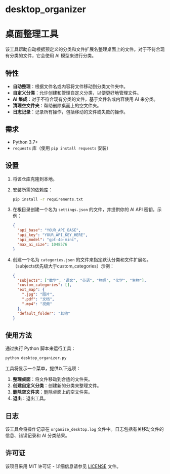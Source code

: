 # desktop_organizer
# 桌面整理工具

该工具帮助自动根据预定义的分类和文件扩展名整理桌面上的文件。对于不符合现有分类的文件，它会使用 AI 模型来进行分类。

## 特性

- **自动整理**：根据文件名或内容将文件移动到分类文件夹中。
- **自定义分类**：允许创建和管理自定义分类，以便更好地管理文件。
- **AI 集成**：对于不符合现有分类的文件，基于文件名或内容使用 AI 来分类。
- **清理空文件夹**：帮助删除桌面上的空文件夹。
- **日志记录**：记录所有操作，包括移动的文件或失败的操作。

## 需求

- Python 3.7+
- `requests` 库（使用 `pip install requests` 安装）

## 设置

1. 将该仓库克隆到本地。
2. 安装所需的依赖库：
   ```bash
   pip install -r requirements.txt
   ```
3. 在根目录创建一个名为 `settings.json` 的文件，并提供你的 AI API 密钥。示例：
   ```json
   {
     "api_base": "YOUR_API_BASE",
     "api_key": "YOUR_API_KEY_HERE",
     "api_model": "gpt-4o-mini",
     "max_ai_size": 1048576
   }
   ```

4. 创建一个名为 `categories.json` 的文件来指定默认分类和文件扩展名。（subjects优先级大于custom_categories）示例：
   ```json
   {
     "subjects": ["数学", "语文", "英语", "物理", "化学", "生物"],
     "custom_categories": [],
     "ext_map": {
       ".jpg": "图片",
       ".pdf": "文档",
       ".mp4": "视频"
     },
     "default_folder": "其他"
   }
   ```

## 使用方法

通过执行 Python 脚本来运行工具：
```bash
python desktop_organizer.py
```

工具将显示一个菜单，提供以下选项：
1. **整理桌面**：将文件移动到合适的文件夹。
2. **创建自定义分类**：创建新的分类来整理文件。
3. **删除空文件夹**：删除桌面上的空文件夹。
4. **退出**：退出工具。

## 日志

该工具会将操作记录在 `organize_desktop.log` 文件中。日志包括有关移动文件的信息、错误记录和 AI 分类结果。

## 许可证

该项目采用 MIT 许可证 - 详细信息请参见 [LICENSE](LICENSE) 文件。
```
